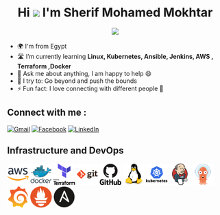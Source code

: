 
<h1 align="center">Hi <img src="https://media.giphy.com/media/hvRJCLFzcasrR4ia7z/giphy.gif" width="30"> I'm Sherif Mohamed Mokhtar </h1>

<p align="center">
  <a href="https://github.com/DenverCoder1/readme-typing-svg"><img src="https://readme-typing-svg.herokuapp.com/?lines=DevOps-Engineer;Always%20try%20to%20learn%20new%20things&font=Fira%20Code&center=true&width=450&height=45&color=36BCF7FF&vCenter=true&size=25"></a>
</p> 

- 🌍  I'm from Egypt
- 🛣️ I’m currently learning **Linux, Kubernetes, Ansible, Jenkins, AWS , Terraform ,Docker**
- 💬 Ask me about anything, I am happy to help 😄
-  🧗 I try to: Go beyond and push the bounds
-  ⚡ Fun fact: I love connecting with different people 🙌

## Connect with me :
[![Gmail](https://img.shields.io/badge/-Gmail-D14836?style=flat&logo=gmail&logoColor=white)](mailto:sherifmokhtar35@gmail.com)
[![Facebook](https://img.shields.io/badge/-Facebook-1877F2?style=flat&logo=facebook&logoColor=white)](https://www.facebook.com/sherif.mokhtar.90)
[![LinkedIn](https://img.shields.io/badge/-LinkedIn-0077B5?style=flat&logo=linkedin&logoColor=white)](https://www.linkedin.com/in/sherif-mokhtar23/)

## Infrastructure and DevOps
<p align="left">
 <img src="https://raw.githubusercontent.com/devicons/devicon/master/icons/amazonwebservices/amazonwebservices-original-wordmark.svg" alt="AWS" width="50" height="50"/> 
 <img src="https://raw.githubusercontent.com/devicons/devicon/master/icons/docker/docker-original-wordmark.svg" alt="Docker" width="50" height="50"/> </a> 
 <img src="https://raw.githubusercontent.com/devicons/devicon/master/icons/terraform/terraform-original-wordmark.svg" alt="Terraform" width="50" height="50"/>
 <img src="https://raw.githubusercontent.com/devicons/devicon/master/icons/git/git-original-wordmark.svg" alt="Git" width="50" height="50"/>
 <img src="https://raw.githubusercontent.com/devicons/devicon/master/icons/github/github-original-wordmark.svg" alt="Github" width="50" height="50"/>
 <img src="https://raw.githubusercontent.com/devicons/devicon/master/icons/linux/linux-original.svg" alt="Linux" width="50" height="50"/>
 <img src="https://raw.githubusercontent.com/devicons/devicon/master/icons/kubernetes/kubernetes-original-wordmark.svg" alt="Kubernetes" width="50" height="50"/> 
 
<img src="https://raw.githubusercontent.com/devicons/devicon/master/icons/jenkins/jenkins-original.svg" alt="Linux" width="50" height="50"/>
<img src="https://raw.githubusercontent.com/devicons/devicon/master/icons/argocd/argocd-original.svg" alt="Linux" width="50" height="50"/>

<img src="https://raw.githubusercontent.com/devicons/devicon/master/icons/grafana/grafana-original.svg" alt="Linux" width="50" height="50"/>
<img src="https://raw.githubusercontent.com/devicons/devicon/master/icons/prometheus/prometheus-original.svg" alt="Linux" width="50" height="50"/>

<img src="https://raw.githubusercontent.com/devicons/devicon/master/icons/ansible/ansible-original.svg" alt="Linux" width="50" height="50"/>





</p>
